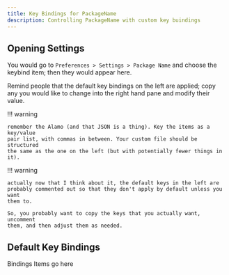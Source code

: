```yaml
---
title: Key Bindings for PackageName
description: Controlling PackageName with custom key buindings
---
```


## Opening Settings

You would go to `Preferences > Settings > Package Name` and choose the keybind
item; then they would appear here.

Remind people that the default key bindings on the left are applied; copy any
you would like to change into the right hand pane and modify their value.

!!! warning

    remember the Alamo (and that JSON is a thing). Key the items as a key/value
    pair list, with commas in between. Your custom file should be structured
    the same as the one on the left (but with potentially fewer things in it).

!!! warning

    actually now that I think about it, the default keys in the left are
    probably commented out so that they don't apply by default unless you want
    them to.

    So, you probably want to copy the keys that you actually want, uncomment
    them, and then adjust them as needed.


## Default Key Bindings

Bindings Items go here